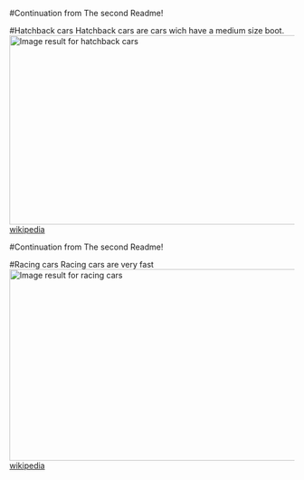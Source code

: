 #Continuation from The second Readme!

#Hatchback cars
Hatchback cars are cars wich have a medium size boot.
<img class="irc_mi" src="https://upload.wikimedia.org/wikipedia/commons/3/33/2017_Holden_Astra_%28BK%29_R_hatchback_%282018-11-02%29_02.jpg" width="602" height="335" style="" alt="Image result for hatchback cars">
[wikipedia](https://en.wikipedia.org/wiki/Hatchback)

#Continuation from The second Readme!

#Racing cars
Racing cars are very fast
<img class="irc_mi" src="https://i.ytimg.com/vi/xkO9mtXtp-A/maxresdefault.jpg" alt="Image result for racing cars" width="602" height="339" style="">
[wikipedia](https://en.wikipedia.org/wiki/Auto_racing)


